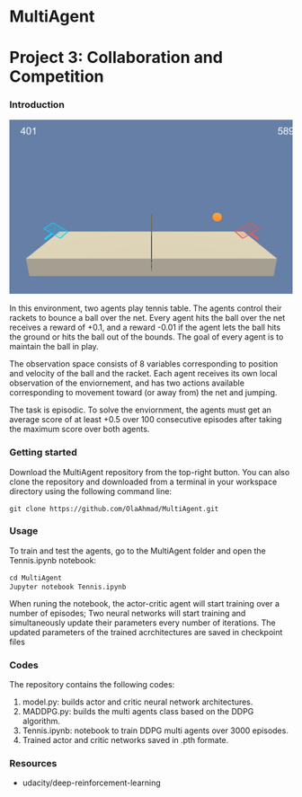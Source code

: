 # MultiAgent
[//]: # (Image References)

[image1]: https://github.com/OlaAhmad/MultiAgent/blob/master/image.png "image"

# Project 3: Collaboration and Competition 

### Introduction

![image][image1]

In this environment, two agents play tennis table. The agents control their rackets to bounce a ball over the net. Every agent hits the ball over the net receives a reward of +0.1, and a reward -0.01 if the agent lets the ball hits the ground or hits the ball out of the bounds. The goal of every agent is to maintain the ball in play.

The observation space consists of 8 variables corresponding to position and velocity of the ball and the racket. Each agent receives its own local observation of the enviornement, and has two actions available corresponding to movement toward (or away from) the net and jumping. 

The task is episodic. To solve the enviornment, the agents must get an average score of at least +0.5 over 100 consecutive episodes after taking the maximum score over both agents. 

### Getting started

Download the MultiAgent repository from the top-right button. You can also clone the repository and downloaded from a terminal in your workspace directory using the following command line:
    
    git clone https://github.com/OlaAhmad/MultiAgent.git
        
### Usage

To train and test the agents, go to the MultiAgent folder and open the Tennis.ipynb notebook:

    cd MultiAgent
    Jupyter notebook Tennis.ipynb

When runing the notebook, the actor-critic agent will start training over a number of episodes; Two neural networks will start training and simultaneously update their parameters every number of iterations. The updated parameters of the trained acrchitectures are saved in checkpoint files

### Codes

The repository contains the following codes: 
1. model.py: builds actor and critic neural network architectures. 
2. MADDPG.py: builds the multi agents class based on the DDPG algorithm.
3. Tennis.ipynb: notebook to train DDPG multi agents over 3000 episodes.
4. Trained actor and critic networks saved in .pth formate. 

### Resources

* udacity/deep-reinforcement-learning
